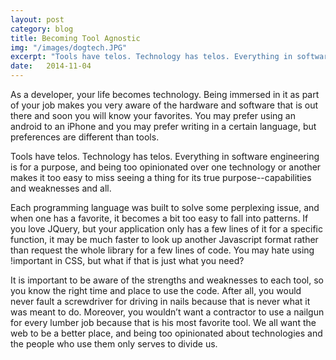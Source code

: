 ```yaml
---
layout: post
category: blog
title: Becoming Tool Agnostic
img: "/images/dogtech.JPG"
excerpt: "Tools have telos. Technology has telos. Everything in software engineering is for a purpose, and being too opinionated makes it too easy to miss it's purpose."
date:   2014-11-04
---
```

As a developer, your life becomes technology. Being immersed in it as part of your job makes you very aware of the hardware and software that is out there and soon you will know your favorites. You may prefer using an android to an iPhone and you may prefer writing in a certain language, but preferences are different than tools.

Tools have telos. Technology has telos. Everything in software engineering is for a purpose, and being too opinionated over one technology or another makes it too easy to miss seeing a thing for its true purpose--capabilities and weaknesses and all.

Each programming language was built to solve some perplexing issue, and when one has a favorite, it becomes a bit too easy to fall into patterns. If you love JQuery, but your application only has a few lines of it for a specific function, it may be much faster to look up another Javascript format rather than request the whole library for a few lines of code. You may hate using !important in CSS, but what if that is just what you need?

It is important to be aware of the strengths and weaknesses to each tool, so you know the right time and place to use the code. After all, you would never fault a screwdriver for driving in nails because that is never what it was meant to do. Moreover, you wouldn’t want a contractor to use a nailgun for every lumber job because that is his most favorite tool. We all want the web to be a better place, and being too opinionated about technologies and the people who use them only serves to divide us.

<!--- image provided by Bishop Patterdale from http://www.morguefile.com/archive/display/893802 --->
